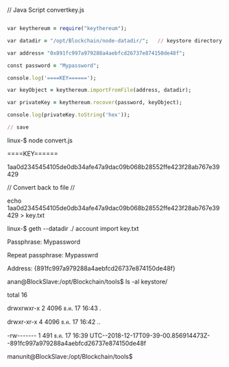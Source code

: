 // Java Script  convertkey.js

```ruby

var keythereum = require("keythereum");

var datadir = "/opt/Blockchain/node-datadir/";   // keystore directory under this and key file insided this

var address= "0x891fc997a979288a4aebfcd26737e874150de48f";

const password = "Mypassword";

console.log('====KEY======');

var keyObject = keythereum.importFromFile(address, datadir);

var privateKey = keythereum.recover(password, keyObject);

console.log(privateKey.toString('hex'));

// save  
```

linux-$  node  convert.js 

====KEY======

1aa0d2345454105de0db34afe47a9dac09b068b28552ffe423f28ab767e39429  



// Convert back to file //

echo   1aa0d2345454105de0db34afe47a9dac09b068b28552ffe423f28ab767e39429    > key.txt 

linux-$ geth --datadir  ./  account import key.txt  

Passphrase: Mypassword

Repeat passphrase:  Mypasswrd  

Address: {891fc997a979288a4aebfcd26737e874150de48f}

anan@BlockSlave:/opt/Blockchain/tools$ ls -al keystore/

total 16

drwxrwxr-x 2  4096 ธ.ค.  17 16:43 .

drwxr-xr-x 4  4096 ธ.ค.  17 16:42 ..

-rw------- 1   491 ธ.ค.  17 16:39 UTC--2018-12-17T09-39-00.856914473Z--891fc997a979288a4aebfcd26737e874150de48f

manunit@BlockSlave:/opt/Blockchain/tools$ 

 
